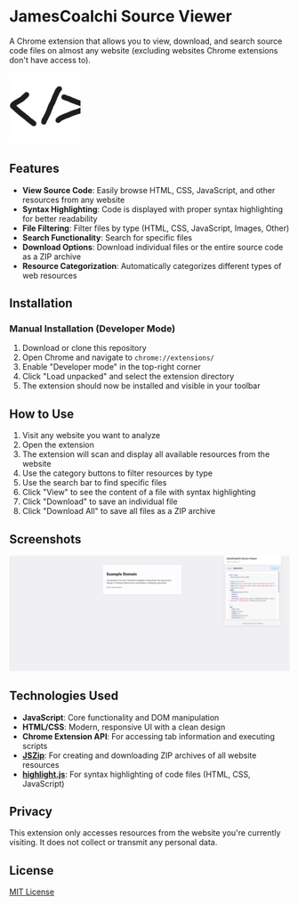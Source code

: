 # JamesCoalchi Source Viewer

A Chrome extension that allows you to view, download, and search source code files on almost any website (excluding websites Chrome extensions don't have access to).

![JamesCoalchi Source Viewer](images/icon128.png)

## Features

- **View Source Code**: Easily browse HTML, CSS, JavaScript, and other resources from any website
- **Syntax Highlighting**: Code is displayed with proper syntax highlighting for better readability
- **File Filtering**: Filter files by type (HTML, CSS, JavaScript, Images, Other)
- **Search Functionality**: Search for specific files
- **Download Options**: Download individual files or the entire source code as a ZIP archive
- **Resource Categorization**: Automatically categorizes different types of web resources

## Installation

### Manual Installation (Developer Mode)

1. Download or clone this repository
2. Open Chrome and navigate to `chrome://extensions/`
3. Enable "Developer mode" in the top-right corner
4. Click "Load unpacked" and select the extension directory
5. The extension should now be installed and visible in your toolbar

## How to Use

1. Visit any website you want to analyze
2. Open the extension
3. The extension will scan and display all available resources from the website
4. Use the category buttons to filter resources by type
5. Use the search bar to find specific files
6. Click "View" to see the content of a file with syntax highlighting
7. Click "Download" to save an individual file
8. Click "Download All" to save all files as a ZIP archive

## Screenshots

![JamesCoalchi Source Viewer](images/screenshot1.png)

## Technologies Used

- **JavaScript**: Core functionality and DOM manipulation
- **HTML/CSS**: Modern, responsive UI with a clean design
- **Chrome Extension API**: For accessing tab information and executing scripts
- **[JSZip](https://stuk.github.io/jszip/)**: For creating and downloading ZIP archives of all website resources
- **[highlight.js](https://highlightjs.org/)**: For syntax highlighting of code files (HTML, CSS, JavaScript)

## Privacy

This extension only accesses resources from the website you're currently visiting. It does not collect or transmit any personal data.

## License

[MIT License](LICENSE)